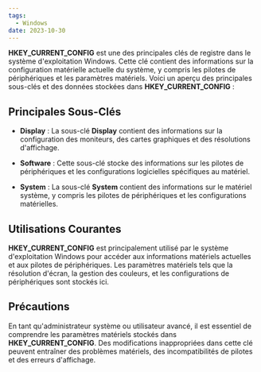 ```yaml
---
tags:
  - Windows
date: 2023-10-30
---
```


**HKEY_CURRENT_CONFIG** est une des principales clés de registre dans le système d'exploitation Windows. Cette clé contient des informations sur la configuration matérielle actuelle du système, y compris les pilotes de périphériques et les paramètres matériels. Voici un aperçu des principales sous-clés et des données stockées dans **HKEY_CURRENT_CONFIG** :

## Principales Sous-Clés

- **Display** : La sous-clé **Display** contient des informations sur la configuration des moniteurs, des cartes graphiques et des résolutions d'affichage.

- **Software** : Cette sous-clé stocke des informations sur les pilotes de périphériques et les configurations logicielles spécifiques au matériel.

- **System** : La sous-clé **System** contient des informations sur le matériel système, y compris les pilotes de périphériques et les configurations matérielles.

## Utilisations Courantes

**HKEY_CURRENT_CONFIG** est principalement utilisé par le système d'exploitation Windows pour accéder aux informations matériels actuelles et aux pilotes de périphériques. Les paramètres matériels tels que la résolution d'écran, la gestion des couleurs, et les configurations de périphériques sont stockés ici.

## Précautions

En tant qu'administrateur système ou utilisateur avancé, il est essentiel de comprendre les paramètres matériels stockés dans **HKEY_CURRENT_CONFIG**. Des modifications inappropriées dans cette clé peuvent entraîner des problèmes matériels, des incompatibilités de pilotes et des erreurs d'affichage.

